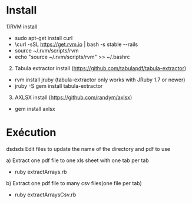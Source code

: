 Install
=======

1)RVM install
  - sudo apt-get install curl
  - \curl -sSL https://get.rvm.io | bash -s stable --rails
  - source ~/.rvm/scripts/rvm
  - echo "source ~/.rvm/scripts/rvm" >> ~/.bashrc

2) Tabula extractor install (https://github.com/tabulapdf/tabula-extractor)
  - rvm install jruby (tabula-extractor only works with JRuby 1.7 or newer)
  - jruby -S gem install tabula-extractor

3) AXLSX install  (https://github.com/randym/axlsx)
  - gem install axlsx


Exécution
=======
  dsdsds
  Edit files to update the name of the directory and pdf to use

a) Extract one pdf file to one xls sheet with one tab per tab  
  - ruby extractArrays.rb 

b) Extract one pdf file to many csv files(one file per tab)
  - ruby extractArraysCsv.rb 


